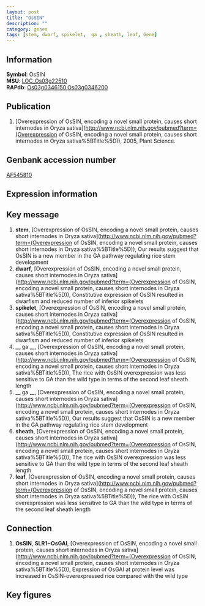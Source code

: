 ```yaml
---
layout: post
title: "OsSIN"
description: ""
category: genes
tags: [stem, dwarf, spikelet,  ga , sheath, leaf, Gene]
---
```


## Information
__Symbol__: OsSIN  
__MSU__: [LOC_Os03g22510](http://rice.plantbiology.msu.edu/cgi-bin/ORF_infopage.cgi?orf=LOC_Os03g22510)  
__RAPdb__: [Os03g0346150](http://rapdb.dna.affrc.go.jp/viewer/gbrowse_details/irgsp1?name=Os03g0346150),[Os03g0346200](http://rapdb.dna.affrc.go.jp/viewer/gbrowse_details/irgsp1?name=Os03g0346200)  

## Publication
1. [Overexpression of OsSIN, encoding a novel small protein, causes short internodes in Oryza sativa](http://www.ncbi.nlm.nih.gov/pubmed?term=(Overexpression of OsSIN, encoding a novel small protein, causes short internodes in Oryza sativa%5BTitle%5D)), 2005, Plant Science.

## Genbank accession number
[AF545810](http://www.ncbi.nlm.nih.gov/nuccore/AF545810)

## Expression information

## Key message
1. __stem__, [Overexpression of OsSIN, encoding a novel small protein, causes short internodes in Oryza sativa](http://www.ncbi.nlm.nih.gov/pubmed?term=(Overexpression of OsSIN, encoding a novel small protein, causes short internodes in Oryza sativa%5BTitle%5D)),  Our results suggest that OsSIN is a new member in the GA pathway regulating rice stem development
2. __dwarf__, [Overexpression of OsSIN, encoding a novel small protein, causes short internodes in Oryza sativa](http://www.ncbi.nlm.nih.gov/pubmed?term=(Overexpression of OsSIN, encoding a novel small protein, causes short internodes in Oryza sativa%5BTitle%5D)),  Constitutive expression of OsSIN resulted in dwarfism and reduced number of inferior spikelets
3. __spikelet__, [Overexpression of OsSIN, encoding a novel small protein, causes short internodes in Oryza sativa](http://www.ncbi.nlm.nih.gov/pubmed?term=(Overexpression of OsSIN, encoding a novel small protein, causes short internodes in Oryza sativa%5BTitle%5D)),  Constitutive expression of OsSIN resulted in dwarfism and reduced number of inferior spikelets
4. __ ga __, [Overexpression of OsSIN, encoding a novel small protein, causes short internodes in Oryza sativa](http://www.ncbi.nlm.nih.gov/pubmed?term=(Overexpression of OsSIN, encoding a novel small protein, causes short internodes in Oryza sativa%5BTitle%5D)),  The rice with OsSIN overexpression was less sensitive to GA than the wild type in terms of the second leaf sheath length
5. __ ga __, [Overexpression of OsSIN, encoding a novel small protein, causes short internodes in Oryza sativa](http://www.ncbi.nlm.nih.gov/pubmed?term=(Overexpression of OsSIN, encoding a novel small protein, causes short internodes in Oryza sativa%5BTitle%5D)),  Our results suggest that OsSIN is a new member in the GA pathway regulating rice stem development
6. __sheath__, [Overexpression of OsSIN, encoding a novel small protein, causes short internodes in Oryza sativa](http://www.ncbi.nlm.nih.gov/pubmed?term=(Overexpression of OsSIN, encoding a novel small protein, causes short internodes in Oryza sativa%5BTitle%5D)),  The rice with OsSIN overexpression was less sensitive to GA than the wild type in terms of the second leaf sheath length
7. __leaf__, [Overexpression of OsSIN, encoding a novel small protein, causes short internodes in Oryza sativa](http://www.ncbi.nlm.nih.gov/pubmed?term=(Overexpression of OsSIN, encoding a novel small protein, causes short internodes in Oryza sativa%5BTitle%5D)),  The rice with OsSIN overexpression was less sensitive to GA than the wild type in terms of the second leaf sheath length

## Connection
1. __OsSIN__, __SLR1~OsGAI__, [Overexpression of OsSIN, encoding a novel small protein, causes short internodes in Oryza sativa](http://www.ncbi.nlm.nih.gov/pubmed?term=(Overexpression of OsSIN, encoding a novel small protein, causes short internodes in Oryza sativa%5BTitle%5D)),  Expression of OsGAI at protein level was increased in OsSIN-overexpressed rice compared with the wild type

## Key figures


